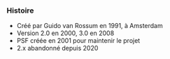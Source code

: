 ### Histoire

* Créé par Guido van Rossum en 1991, à Amsterdam
* Version 2.0 en 2000, 3.0 en 2008
* PSF créée en 2001 pour maintenir le projet
* 2.x abandonné depuis 2020
